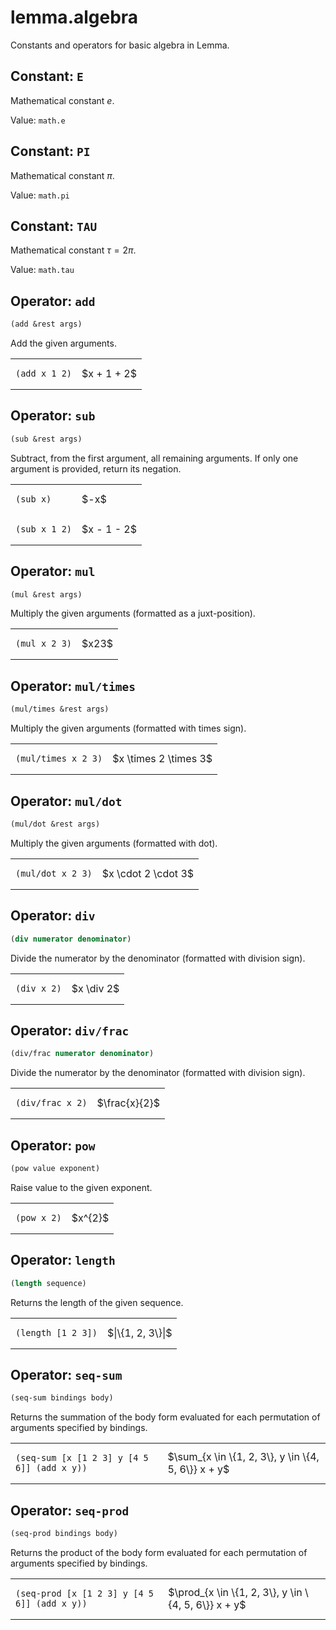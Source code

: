 # lemma.algebra

Constants and operators for basic algebra in Lemma.


## Constant: `E`

Mathematical constant $e$.

Value: `math.e`


## Constant: `PI`

Mathematical constant $\pi$.

Value: `math.pi`


## Constant: `TAU`

Mathematical constant $\tau = 2\pi$.

Value: `math.tau`


## Operator: `add`

```scheme
(add &rest args)
```

Add the given arguments.

<table>
  <tr>
    <td><pre><code class="language-scheme">(add x 1 2)</code></pre></td>
    <td>$x + 1 + 2$</td>
  </tr>
</table>


## Operator: `sub`

```scheme
(sub &rest args)
```

Subtract, from the first argument, all remaining arguments. If only one
argument is provided, return its negation.

<table>
  <tr>
    <td><pre><code class="language-scheme">(sub x)</code></pre></td>
    <td>$-x$</td>
  </tr>
  <tr>
    <td><pre><code class="language-scheme">(sub x 1 2)</code></pre></td>
    <td>$x - 1 - 2$</td>
  </tr>
</table>


## Operator: `mul`

```scheme
(mul &rest args)
```

Multiply the given arguments (formatted as a juxt-position).

<table>
  <tr>
    <td><pre><code class="language-scheme">(mul x 2 3)</code></pre></td>
    <td>$x23$</td>
  </tr>
</table>


## Operator: `mul/times`

```scheme
(mul/times &rest args)
```

Multiply the given arguments (formatted with times sign).

<table>
  <tr>
    <td><pre><code class="language-scheme">(mul/times x 2 3)</code></pre></td>
    <td>$x \times 2 \times 3$</td>
  </tr>
</table>


## Operator: `mul/dot`

```scheme
(mul/dot &rest args)
```

Multiply the given arguments (formatted with dot).

<table>
  <tr>
    <td><pre><code class="language-scheme">(mul/dot x 2 3)</code></pre></td>
    <td>$x \cdot 2 \cdot 3$</td>
  </tr>
</table>


## Operator: `div`

```scheme
(div numerator denominator)
```

Divide the numerator by the denominator (formatted with division sign).

<table>
  <tr>
    <td><pre><code class="language-scheme">(div x 2)</code></pre></td>
    <td>$x \div 2$</td>
  </tr>
</table>


## Operator: `div/frac`

```scheme
(div/frac numerator denominator)
```

Divide the numerator by the denominator (formatted with division sign).

<table>
  <tr>
    <td><pre><code class="language-scheme">(div/frac x 2)</code></pre></td>
    <td>$\frac{x}{2}$</td>
  </tr>
</table>


## Operator: `pow`

```scheme
(pow value exponent)
```

Raise value to the given exponent.

<table>
  <tr>
    <td><pre><code class="language-scheme">(pow x 2)</code></pre></td>
    <td>$x^{2}$</td>
  </tr>
</table>


## Operator: `length`

```scheme
(length sequence)
```

Returns the length of the given sequence.

<table>
  <tr>
    <td><pre><code class="language-scheme">(length [1 2 3])</code></pre></td>
    <td>$|\{1, 2, 3\}|$</td>
  </tr>
</table>


## Operator: `seq-sum`

```scheme
(seq-sum bindings body)
```

Returns the summation of the body form evaluated for each permutation of
arguments specified by bindings.

<table>
  <tr>
    <td><pre><code class="language-scheme">(seq-sum [x [1 2 3] y [4 5 6]] (add x y))</code></pre></td>
    <td>$\sum_{x \in \{1, 2, 3\}, y \in \{4, 5, 6\}} x + y$</td>
  </tr>
</table>


## Operator: `seq-prod`

```scheme
(seq-prod bindings body)
```

Returns the product of the body form evaluated for each permutation of
arguments specified by bindings.

<table>
  <tr>
    <td><pre><code class="language-scheme">(seq-prod [x [1 2 3] y [4 5 6]] (add x y))</code></pre></td>
    <td>$\prod_{x \in \{1, 2, 3\}, y \in \{4, 5, 6\}} x + y$</td>
  </tr>
</table>
